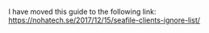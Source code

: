 I have moved this guide to the following link:
https://nohatech.se/2017/12/15/seafile-clients-ignore-list/

